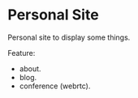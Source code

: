 # Personal Site

Personal site to display some things.

Feature:

- about.
- blog.
- conference (webrtc).
